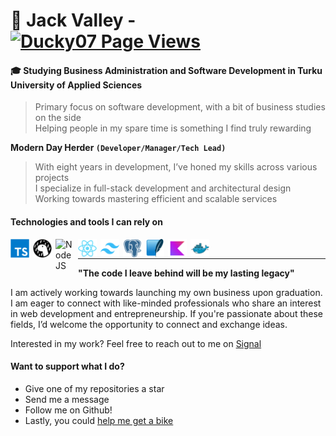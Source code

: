 # 🌴 Jack Valley - <a href="https://github.com/ducky07"><img src="https://komarev.com/ghpvc/?username=ducky07&label=Profile%20Views&base=9801&color=128587&style=flat/square&abbreviated=true" title="View Counter" alt="Ducky07 Page Views"/></a>

#### 🎓 Studying Business Administration and Software Development in Turku University of Applied Sciences
> Primary focus on software development, with a bit of business studies on the side<br>
> Helping people in my spare time is something I find truly rewarding

**Modern Day Herder `(Developer/Manager/Tech Lead)`**
> With eight years in development, I’ve honed my skills across various projects<br>
> I specialize in full-stack development and architectural design<br>
> Working towards mastering efficient and scalable services


#### Technologies and tools I can rely on
<a href="https://typescriptlang.org/">
  <img align="left" title="Typescript" alt="TypeScript" width="30px" style="padding-right:6px;" src="https://github.com/devicons/devicon/blob/master/icons/typescript/typescript-original.svg" />
<a/>
<a href="https://deno.com/">
  <img align="left" title="Deno" alt="Deno" width="30px" style="padding-right:6px;" src="https://github.com/devicons/devicon/blob/master/icons/denojs/denojs-original.svg"/>
<a/>
<a href="https://nodejs.org/">
  <img align="left" title="Nodejs" alt="NodeJS" width="30px" style="padding-right:6px;" src="https://cdn.jsdelivr.net/gh/devicons/devicon/icons/nodejs/nodejs-original.svg" />
<a/>
<a href="https://react.dev/">
  <img align="left" title="React" alt="React" width="30px" style="padding-right:6px;" src="https://github.com/devicons/devicon/blob/master/icons/react/react-original.svg" />
<a/>
<a href="https://tailwindcss.com/">
  <img align="left" title="Tailwind" alt="Tailwind CSS" width="30px" style="padding-right:6px;" src="https://github.com/devicons/devicon/blob/master/icons/tailwindcss/tailwindcss-original.svg" />
<a/>
<a href="https://www.postgresql.org/">
  <img align="left" title="PostgreSQL" alt="PostgreSQL" width="30px" style="padding-right:6px;" src="https://github.com/devicons/devicon/blob/master/icons/postgresql/postgresql-plain.svg" />
<a/>
<a href="https://www.sqlite.org/">
  <img align="left" title="SQLite" alt="SQLite" width="30px" style="padding-right:6px;" src="https://github.com/devicons/devicon/blob/master/icons/sqlite/sqlite-original.svg" />
<a/>
<a href="https://kotlinlang.org/">
  <img align="left" title="Kotlin" alt="Kotlin" width="30px" style="padding-right:6px;" src="https://github.com/devicons/devicon/blob/master/icons/kotlin/kotlin-original.svg" />
<a/>
<a href="https://docker.com/">
  <img align="left" title="Docker" alt="Docker" width="30px" style="padding-right:6px;" src="https://github.com/devicons/devicon/blob/master/icons/docker/docker-original.svg" />
<a/>
<br>

---

**"The code I leave behind will be my lasting legacy"**

I am actively working towards launching my own business upon graduation. I am eager to connect with like-minded professionals who share an interest in web development and entrepreneurship. If you're passionate about these fields, I’d welcome the opportunity to connect and exchange ideas.

Interested in my work? Feel free to reach out to me on <a href="https://signal.me/#eu/-KjjLB_caLszIcYxMJVKBjt_MD8LJGycJRoRMKlpGPGDn1al_-1IP7If7PKd7X5B">Signal<a/>

#### Want to support what I do?
- Give one of my repositories a star
- Send me a message
- Follow me on Github!
- Lastly, you could [help me get a bike](https://github.com/sponsors/Ducky07)
